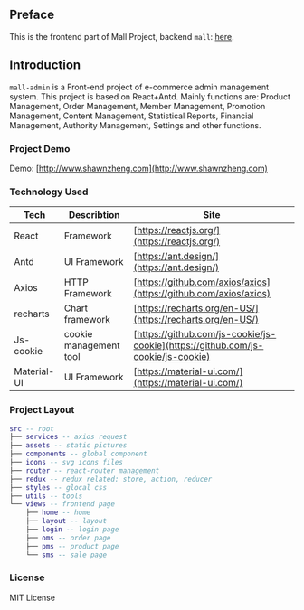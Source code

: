 ## Preface
This is the frontend part of Mall Project, backend `mall`: [here](https://github.com/xuehao712/Mall).

## Introduction
`mall-admin` is a Front-end project of e-commerce admin management system. This project is based on React+Antd. Mainly functions are: Product Management, Order Management, Member Management, Promotion Management, Content Management, Statistical Reports, Financial Management, Authority Management, Settings and other functions.

### Project Demo
Demo: [http://www.shawnzheng.com](http://www.shawnzheng.com)

### Technology Used
Tech | Describtion | Site
----|----|----
React | Framework | [https://reactjs.org/](https://reactjs.org/)
Antd | UI Framework | [https://ant.design/](https://ant.design/)
Axios | HTTP Framework | [https://github.com/axios/axios](https://github.com/axios/axios)
recharts | Chart framework | [https://recharts.org/en-US/](https://recharts.org/en-US/)
Js-cookie | cookie management tool | [https://github.com/js-cookie/js-cookie](https://github.com/js-cookie/js-cookie)
Material-UI | UI Framework | [https://material-ui.com/](https://material-ui.com/)

### Project Layout
``` lua
src -- root
├── services -- axios request
├── assets -- static pictures
├── components -- global component 
├── icons -- svg icons files
├── router -- react-router management
├── redux -- redux related: store, action, reducer
├── styles -- glocal css
├── utils -- tools
└── views -- frontend page
    ├── home -- home
    ├── layout -- layout
    ├── login -- login page
    ├── oms -- order page
    ├── pms -- product page
    └── sms -- sale page
```
### License
MIT License

